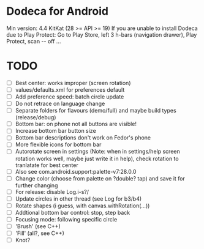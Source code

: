 # Dodeca for Android
Min version: 4.4 KitKat (28 >= API >= 19)
If you are unable to install Dodeca due to Play Protect:
Go to Play Store, left 3 h-bars (navigation drawer), Play Protect, scan -- off
...
# TODO
- [ ] Best center: works improper (screen rotation)
- [ ] values/defaults.xml for preferences default
- [ ] Add preference speed: batch circle update
- [ ] Do not retrace on language change
- [ ] Separate folders for flavours (demo/full) and maybe build types (release/debug)
- [ ] Bottom bar: on phone not all buttons are visible!
- [ ] Increase bottom bar button size
- [ ] Bottom bar descriptions don't work on Fedor's phone
- [ ] More flexible icons for bottom bar
- [ ] Autorotate screen in settings (Note: when in settings/help screen rotation works well, maybe just write it in help), check rotation to tranlatate for best center
- [ ] Also see com.android.support:palette-v7:28.0.0
- [ ] Change color (choose from palette on ?double? tap) and save it for further changing
- [ ] For release: disable Log.i-s?/
- [ ] Update circles in other thread (see Log for b3/b4)
- [ ] Rotate shapes (i guess, with canvas.withRotation(...))
- [ ] Addtional bottom bar control: stop, step back
- [ ] Focusing mode: following specific circle
- [ ] 'Brush' (see C++)
- [ ] 'Fill' (all?, see C++)
- [ ] Knot?
